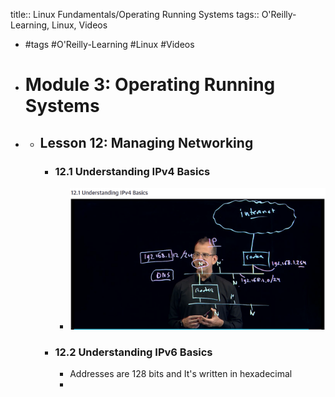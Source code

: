 title:: Linux Fundamentals/Operating Running Systems
tags:: O'Reilly-Learning, Linux, Videos

- #tags #O'Reilly-Learning #Linux #Videos
- # Module 3: Operating Running Systems
-
	- ## Lesson 12: Managing Networking
		- ### 12.1 Understanding IPv4 Basics
			- ![image.png](../assets/image_1660733391929_0.png)
		- ### 12.2 Understanding IPv6 Basics
			- Addresses are 128 bits and It's written in hexadecimal
			-